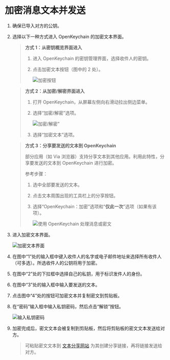 # 加密消息文本并发送

1. 确保已导入对方的公钥。

2. 选择以下一种方式进入 OpenKeychain 的加密文本界面。

    > **方式 1：从密钥概览界面进入**
    >
    > 1. 进入 OpenKeychain 的密钥管理界面，选择收件人的密钥。
    > 2. 点击加密文本按钮（图中的 2 处）。
    >
    >    ![加密按钮](encrypt-message/encrypt-button-from-key-overview.png)

    > **方式 2：从加密/解密界面进入**
    >
    > 1. 打开 OpenKeychain，从屏幕左侧向右滑动拉出侧边菜单。
    > 2. 选择“加密/解密”选项。
    >
    >    ![加密/解密”](shared/encrypt-and-decrypt.png)
    >
    > 3. 选择“加密文本”选项。

    > **方式 3：分享要发送的文本到 OpenKeychain**
    >
    > 部分应用（如 Via 浏览器）支持分享文本到其他应用。利用此特性，分享要发送的文本到 OpenKeychain 进行加密。  
    >
    > 参考步骤： 
    >
    > 1. 选中全部要发送的文本。
    > 2. 点击文本周围出现的工具栏上的分享按钮。
    > 3. 选择“OpenKeychain：加密”选项和“**仅此一次**”选项（如果有该项）。
    >
    >    ![使用 OpenKeychain 处理消息或密文](shared/use-openkeychain-to-handle-message.png)

3. 进入加密文本界面。

    ![加密文本界面](encrypt-message/encrypt-text.png)

4. 在图中“1”处的输入框中键入收件人的名字或电子邮件地址来选择所有收件人（可多选）。所选收件人的公钥将用于加密。

5. 在图中“2”处的下拉框中选择自己的私钥，用于标识发件人的身份。

6. 在图中“3”处的输入框中输入要发送的文本。

7. 点击图中“4”处的按钮可加密文本并复制密文到剪贴板。

8. 在“密码”输入框中输入私钥密码，然后点击“解锁”按钮。

    ![输入私钥密码](shared/enter-private-key-passphrase.png)

9. 加密完成后，密文文本会被复制到剪贴板，然后将剪贴板的密文文本发送给对方。

    > 可粘贴密文文本到 [文本分享网站](../pastebin.md) 为其创建分享链接，再将链接发送给对方。